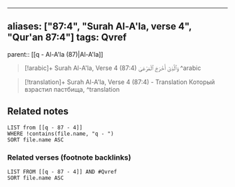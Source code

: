 
---
aliases: ["87:4", "Surah Al-A'la, verse 4", "Qur'an 87:4"]
tags: Qvref
---

parent:: [[q - Al-A'la (87)|Al-A'la]]

> [!arabic]+ Surah Al-A'la, Verse 4 (87:4)
> <span class="quran-arabic">وَٱلَّذِىٓ أَخْرَجَ ٱلْمَرْعَىٰ</span>
^arabic

> [!translation]+ Surah Al-A'la, Verse 4 (87:4) - Translation
> Который взрастил пастбища,
^translation



## Related notes
```dataview
LIST from [[q - 87 - 4]]
WHERE !contains(file.name, "q - ")
SORT file.name ASC
```

### Related verses (footnote backlinks)
```dataview
LIST FROM [[q - 87 - 4]] AND #Qvref
SORT file.name ASC
```

